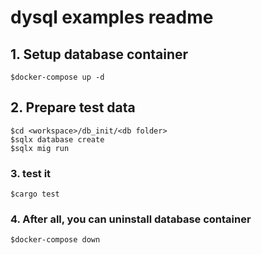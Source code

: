 # dysql examples readme

## 1. Setup database container
```
$docker-compose up -d
```
## 2. Prepare test data 
```
$cd <workspace>/db_init/<db folder>
$sqlx database create
$sqlx mig run
```
### 3. test it
```
$cargo test
```
### 4. After all, you can uninstall database container
```
$docker-compose down
```
